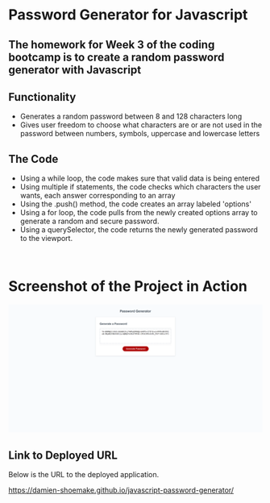 # Password Generator for Javascript

## The homework for Week 3 of the coding bootcamp is to create a random password generator with Javascript


## Functionality 

- Generates a random password between 8 and 128 characters long
- Gives user freedom to choose what characters are or are not used in the password between numbers, symbols, uppercase and lowercase letters


## The Code

- Using a while loop, the code makes sure that valid data is being entered
- Using multiple if statements, the code checks which characters the user wants, each answer corresponding to an array
- Using the .push() method, the code creates an array labeled 'options' 
- Using a for loop, the code pulls from the newly created options array to generate a random and secure password.
- Using a querySelector, the code returns the newly generated password to the viewport. 

<br>

# Screenshot of the Project in Action
![A finished project with a 128 character password on the screen.](./Screenshot_Password_Generator.png "Homework Screenshot")



## Link to Deployed URL

Below is the URL to the deployed application. 


https://damien-shoemake.github.io/javascript-password-generator/